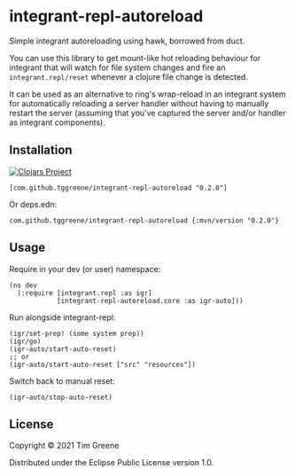 # integrant-repl-autoreload

Simple integrant autoreloading using hawk, borrowed from duct.

You can use this library to get mount-like hot reloading behaviour for integrant
that will watch for file system changes and fire an `integrant.repl/reset`
whenever a clojure file change is detected.

It can be used as an alternative to ring's wrap-reload in an integrant system
for automatically reloading a server handler without having to manually restart
the server (assuming that you've captured the server and/or handler as integrant
components).

## Installation

[![Clojars Project](https://img.shields.io/clojars/v/tggreene/integrant-repl-autoreload.svg)](https://clojars.org/tggreene/integrant-repl-autoreload)

    [com.github.tggreene/integrant-repl-autoreload "0.2.0"]

Or deps.edn:

    com.github.tggreene/integrant-repl-autoreload {:mvn/version "0.2.0"} 

## Usage

Require in your dev (or user) namespace:

    (ns dev
      (:require [integrant.repl :as igr]
                [integrant-repl-autoreload.core :as igr-auto]))

Run alongside integrant-repl:

    (igr/set-prep! (some system prep))
    (igr/go)
    (igr-auto/start-auto-reset)
    ;; or
    (igr-auto/start-auto-reset ["src" "resources"])

Switch back to manual reset:

    (igr-auto/stop-auto-reset)

## License

Copyright © 2021 Tim Greene

Distributed under the Eclipse Public License version 1.0.
